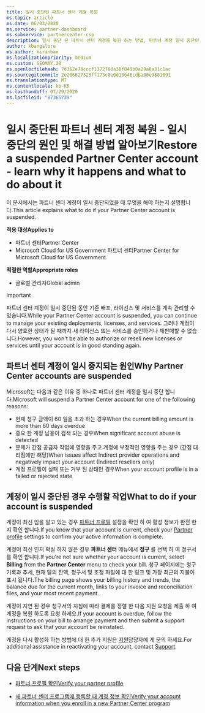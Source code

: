```yaml
---
title: 일시 중단된 파트너 센터 계정 복원
ms.topic: article
ms.date: 06/03/2020
ms.service: partner-dashboard
ms.subservice: partnercenter-csp
description: 일시 중단 된 파트너 센터 계정을 복원 하는 방법, 파트너 계정 일시 중단이 발생 하는 이유 및 일시 중단 하는 동안 계정을 사용 하는 방법을 알아봅니다.
author: kbangalore
ms.author: kiranban
ms.localizationpriority: medium
ms.custom: SEOMAY.20
ms.openlocfilehash: 7d362e78cccf1372760a38f849b0a29a0a31c1ac
ms.sourcegitcommit: 2e206627323ff175c0e0d10646cdba80e9881891
ms.translationtype: MT
ms.contentlocale: ko-KR
ms.lasthandoff: 07/29/2020
ms.locfileid: "87365739"
---
```

# <a name="restore-a-suspended-partner-center-account---learn-why-it-happens-and-what-to-do-about-it"></a><span data-ttu-id="8b2d7-103">일시 중단된 파트너 센터 계정 복원 - 일시 중단의 원인 및 해결 방법 알아보기</span><span class="sxs-lookup"><span data-stu-id="8b2d7-103">Restore a suspended Partner Center account - learn why it happens and what to do about it</span></span>

<span data-ttu-id="8b2d7-104">이 문서에서는 파트너 센터 계정이 일시 중단되었을 때 무엇을 해야 하는지 설명합니다.</span><span class="sxs-lookup"><span data-stu-id="8b2d7-104">This article explains what to do if your Partner Center account is suspended.</span></span>

<span data-ttu-id="8b2d7-105">**적용 대상**</span><span class="sxs-lookup"><span data-stu-id="8b2d7-105">**Applies to**</span></span>

-  <span data-ttu-id="8b2d7-106">파트너 센터</span><span class="sxs-lookup"><span data-stu-id="8b2d7-106">Partner Center</span></span>
-  <span data-ttu-id="8b2d7-107">Microsoft Cloud for US Government 파트너 센터</span><span class="sxs-lookup"><span data-stu-id="8b2d7-107">Partner Center for Microsoft Cloud for US Government</span></span>

<span data-ttu-id="8b2d7-108">**적절한 역할**</span><span class="sxs-lookup"><span data-stu-id="8b2d7-108">**Appropriate roles**</span></span>

- <span data-ttu-id="8b2d7-109">글로벌 관리자</span><span class="sxs-lookup"><span data-stu-id="8b2d7-109">Global admin</span></span>


> [!IMPORTANT]  
> <span data-ttu-id="8b2d7-110">파트너 센터 계정이 일시 중단된 동안 기존 배포, 라이선스 및 서비스를 계속 관리할 수 있습니다.</span><span class="sxs-lookup"><span data-stu-id="8b2d7-110">While your Partner Center account is suspended, you can continue to manage your existing deployments, licenses, and services.</span></span> <span data-ttu-id="8b2d7-111">그러나 계정이 다시 양호한 상태가 될 때까지 새 라이선스 또는 서비스를 승인하거나 재판매할 수 없습니다.</span><span class="sxs-lookup"><span data-stu-id="8b2d7-111">However, you won't be able to authorize or resell new licenses or services until your account is in good standing again.</span></span>

## <a name="why-partner-center-accounts-are-suspended"></a><span data-ttu-id="8b2d7-112">파트너 센터 계정이 일시 중지되는 원인</span><span class="sxs-lookup"><span data-stu-id="8b2d7-112">Why Partner Center accounts are suspended</span></span>

<span data-ttu-id="8b2d7-113">Microsoft는 다음과 같은 이유 중 하나로 파트너 센터 계정을 일시 중단 합니다.</span><span class="sxs-lookup"><span data-stu-id="8b2d7-113">Microsoft will suspend a Partner Center account for one of the following reasons:</span></span>

- <span data-ttu-id="8b2d7-114">현재 청구 금액이 60 일을 초과 하는 경우</span><span class="sxs-lookup"><span data-stu-id="8b2d7-114">When the current billing amount is more than 60 days overdue</span></span> 
- <span data-ttu-id="8b2d7-115">중요 한 계정 남용이 검색 되는 경우</span><span class="sxs-lookup"><span data-stu-id="8b2d7-115">When significant account abuse is detected</span></span>
- <span data-ttu-id="8b2d7-116">문제가 간접 공급자 작업에 영향을 주고 계정에 부정적인 영향을 주는 경우 (간접 대리점에만 해당)</span><span class="sxs-lookup"><span data-stu-id="8b2d7-116">When issues affect Indirect provider operations and negatively impact your account (Indirect resellers only)</span></span>
- <span data-ttu-id="8b2d7-117">계정 프로필이 실패 또는 거부 된 상태인 경우</span><span class="sxs-lookup"><span data-stu-id="8b2d7-117">When your account profile is in a failed or rejected state</span></span>

## <a name="what-to-do-if-your-account-is-suspended"></a><span data-ttu-id="8b2d7-118">계정이 일시 중단된 경우 수행할 작업</span><span class="sxs-lookup"><span data-stu-id="8b2d7-118">What to do if your account is suspended</span></span>

<span data-ttu-id="8b2d7-119">계정이 최신 임을 알고 있는 경우 [파트너 프로필](https://partner.microsoft.com/pcv/accountsettings/partnerprofile) 설정을 확인 하 여 활성 정보가 완전 한지 확인 합니다.</span><span class="sxs-lookup"><span data-stu-id="8b2d7-119">If you know that your account is current, check your [Partner profile](https://partner.microsoft.com/pcv/accountsettings/partnerprofile) settings to confirm your active information is complete.</span></span> 

<span data-ttu-id="8b2d7-120">계정이 최신 인지 확실 하지 않은 경우 **파트너 센터** 메뉴에서 **청구** 를 선택 하 여 청구서를 확인 합니다.</span><span class="sxs-lookup"><span data-stu-id="8b2d7-120">If you're not sure whether your account is current, select **Billing** from the **Partner Center** menu to check your bill.</span></span> <span data-ttu-id="8b2d7-121">청구 페이지에는 청구 기록과 추세, 현재 달의 잔액, 청구서 및 조정 파일에 대 한 링크 및 가장 최근의 지불이 표시 됩니다.</span><span class="sxs-lookup"><span data-stu-id="8b2d7-121">The billing page shows your billing history and trends, the balance due for the current month, links to your invoice and reconciliation files, and your most recent payment.</span></span>

<span data-ttu-id="8b2d7-122">계정이 지연 된 경우 청구서의 지침에 따라 결제를 정렬 한 다음 지원 요청을 제출 하 여 계정을 복원 하도록 요청 하세요.</span><span class="sxs-lookup"><span data-stu-id="8b2d7-122">If your account is overdue, follow the instructions on your bill to arrange payment and then submit a support request to ask that your account be reinstated.</span></span> 

<span data-ttu-id="8b2d7-123">계정을 다시 활성화 하는 방법에 대 한 추가 지원은 [지원](https://partner.microsoft.com/dashboard/support/csp/servicerequests/create)담당자에 게 문의 하세요.</span><span class="sxs-lookup"><span data-stu-id="8b2d7-123">For additional assistance in reactivating your account, contact [Support](https://partner.microsoft.com/dashboard/support/csp/servicerequests/create).</span></span>

## <a name="next-steps"></a><span data-ttu-id="8b2d7-124">다음 단계</span><span class="sxs-lookup"><span data-stu-id="8b2d7-124">Next steps</span></span>

- [<span data-ttu-id="8b2d7-125">파트너 프로필 확인</span><span class="sxs-lookup"><span data-stu-id="8b2d7-125">Verify your partner profile</span></span>](update-your-partner-profile.md)

- [<span data-ttu-id="8b2d7-126">새 파트너 센터 프로그램에 등록할 때 계정 정보 확인</span><span class="sxs-lookup"><span data-stu-id="8b2d7-126">Verify your account information when you enroll in a new Partner Center program</span></span>](verification-responses.md)
